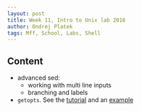 ```yaml
---
layout: post
title: Week 11, Intro to Unix lab 2016
author: Ondrej Platek
tags: Mff, School, Labs, Shell
---
```


## Content 
- advanced sed: 
    - working with multi line inputs
    - branching and labels
- `getopts`. See the [tutorial](http://wiki.bash-hackers.org/howto/getopts_tutorial) and an [example](/downloads/week10_getopts.sh)

